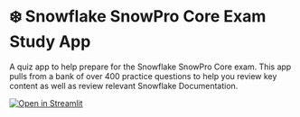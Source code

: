 # ❄️ Snowflake SnowPro Core Exam Study App

A quiz app to help prepare for the Snowflake SnowPro Core exam. This app pulls from a bank of over 400 practice questions to help you review key content as well as review relevant Snowflake Documentation. 

[![Open in Streamlit](https://static.streamlit.io/badges/streamlit_badge_black_white.svg)](https://snowpro-core.streamlit.app/)
